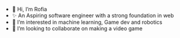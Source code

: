 - 👋 Hi, I’m Rofia
-  ✨ An Aspiring software engineer with a strong foundation in web
- 👀 I’m interested in machine learning, Game dev and robotics
- 💞️ I’m looking to collaborate on making a video game

<!---
rofia-bit/rofia-bit is a  special ✨ repository because its `README.md` (this file) appears on your GitHub profile.
You can click the Preview link to take a look at your changes.
--->

